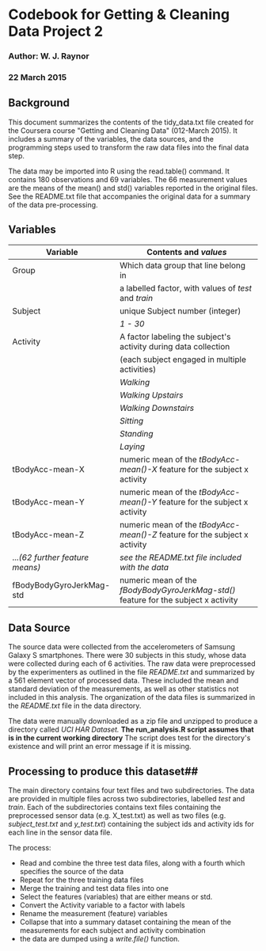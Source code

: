 # Codebook for Getting & Cleaning Data Project 2 #

### Author: W. J. Raynor ##

### 22 March 2015 ##


## Background ##

This document summarizes the contents of the tidy_data.txt file created for the Coursera course "Getting and Cleaning Data" (012-March 2015). It includes a summary of the variables,  the data sources, and the programming steps used to transform the raw data files into the final data step.

The data may be imported into R using the read.table() command. It contains 180 observations and 69 variables. The 66 measurement values are the means of the mean() and std() variables reported in the original files.  See the README.txt file that accompanies the original data for a summary of the data pre-processing. 


## Variables ##

|Variable   | Contents and *values*   |
|---|---|
|Group   | Which data group that line belong in   |
|   | a labelled factor, with values of *test* and *train*   |
| Subject  | unique Subject number (integer)  |  
|  | *1 - 30* |  
| Activity | A factor labeling the subject's activity during data collection |  
|  | (each subject engaged in multiple activities) |  
|  | *Walking* |  
|  | *Walking Upstairs*|  
|  |*Walking Downstairs*|  
|  |*Sitting*|  
|  |*Standing*|  
| | *Laying*|  
| tBodyAcc-mean-X | numeric mean of the *tBodyAcc-mean()-X*  feature for the subject x activity |  
| tBodyAcc-mean-Y | numeric mean of the *tBodyAcc-mean()-Y*  feature for the subject x activity |  
| tBodyAcc-mean-Z | numeric mean of the *tBodyAcc-mean()-Z*  feature for the subject x activity |  
|  ...*(62 further feature means)* | *see the README.txt file included with the data*|  
| fBodyBodyGyroJerkMag-std | numeric mean of the *fBodyBodyGyroJerkMag-std()*  feature for the subject x activity|  

## Data Source ##

The source data were collected from the accelerometers of Samsung Galaxy S smartphones. There were 30 subjects in this study, whose data were collected during each of 6 activities. The raw data were preprocessed by the experimenters as outlined in the file *README.txt* and summarized by a 561 element vector of processed data. These included the mean and standard deviation of the measurements, as well as other statistics not included in this analysis.   The organization of the data files is summarized in the *README.txt* file in the data directory.

The data were manually downloaded as a zip file and unzipped to produce a directory called *UCI HAR Dataset.*  **The run_analysis.R script assumes that is in the current working directory** The script does test for the directory's existence and will print an error message if it is missing. 

## Processing  to produce this dataset##

The main directory contains four text files and two subdirectories. The data are provided in multiple files across two subdirectories, labelled *test* and *train*. Each of the subdirectories contains text files containing the preprocessed sensor data (e.g. X_test.txt) as well as two files (e.g. *subject_test.txt* and *y_test.txt*) containing the subject ids and activity ids for each line in the sensor data file. 

The process:

 * Read and combine the three test data files, along with a fourth which specifies the source of the data  
* Repeat for the three training data files
* Merge the training and test data files into one
* Select the features (variables) that are either means or std.
* Convert the Activity variable to a factor with labels
* Rename the measurement (feature) variables
* Collapse that into  a summary dataset containing the mean of the measurements for each subject and activity combination
* the data are dumped using a *write.file()* function.







